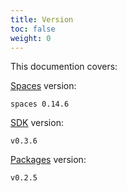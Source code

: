```yaml
---
title: Version
toc: false
weight: 0
---
```


This documention covers:

[Spaces](https://github.com/work-spaces/spaces) version:

```
spaces 0.14.6
```

[SDK](https://github.com/work-spaces/sdk) version:

```
v0.3.6
```

[Packages](https://github.com/work-spaces/packages) version:

```
v0.2.5
```
